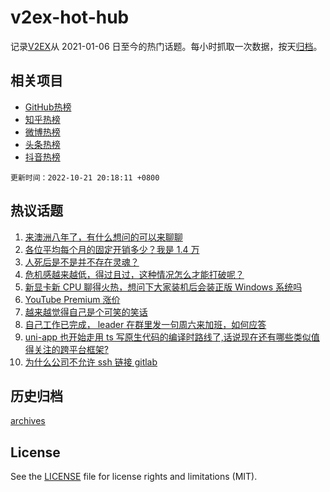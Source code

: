 # v2ex-hot-hub

 记录[V2EX](https://www.v2ex.com/)从 2021-01-06 日至今的热门话题。每小时抓取一次数据，按天[归档](archives)。
 
 ## 相关项目

- [GitHub热榜](https://github.com/snaildev/github-hot-hub)
- [知乎热榜](https://github.com/snaildev/zhihu-hot-hub)
- [微博热榜](https://github.com/snaildev/weibo-hot-hub)
- [头条热榜](https://github.com/snaildev/toutiao-hot-hub)
- [抖音热榜](https://github.com/snaildev/douyin-hot-hub)


 `更新时间：2022-10-21 20:18:11 +0800`

## 热议话题

1. [来澳洲八年了，有什么想问的可以来聊聊](https://www.v2ex.com/t/888670)
1. [各位平均每个月的固定开销多少？我是 1.4 万](https://www.v2ex.com/t/888731)
1. [人死后是不是并不存在灵魂？](https://www.v2ex.com/t/888570)
1. [危机感越来越低，得过且过，这种情况怎么才能打破呢？](https://www.v2ex.com/t/888614)
1. [新显卡新 CPU 聊得火热，想问下大家装机后会装正版 Windows 系统吗](https://www.v2ex.com/t/888682)
1. [YouTube Premium 涨价](https://www.v2ex.com/t/888587)
1. [越来越觉得自己是个可笑的笑话](https://www.v2ex.com/t/888565)
1. [自己工作已完成， leader 在群里发一句周六来加班，如何应答](https://www.v2ex.com/t/888719)
1. [uni-app 也开始走用 ts 写原生代码的编译时路线了,话说现在还有哪些类似值得关注的跨平台框架?](https://www.v2ex.com/t/888611)
1. [为什么公司不允许 ssh 链接 gitlab](https://www.v2ex.com/t/888699)

## 历史归档

[archives](archives)

## License

See the [LICENSE](LICENSE) file for license rights and limitations (MIT).
